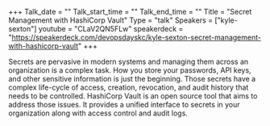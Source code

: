 +++
Talk_date = ""
Talk_start_time = ""
Talk_end_time = ""
Title = "Secret Management with HashiCorp Vault"
Type = "talk"
Speakers = ["kyle-sexton"]
youtube = "CLaV2QN5FLw"
speakerdeck = "https://speakerdeck.com/devopsdayskc/kyle-sexton-secret-management-with-hashicorp-vault"
+++

Secrets are pervasive in modern systems and managing them across an organization is a complex task. How you store your passwords, API keys, and other sensitive information is just the beginning. Those secrets have a complex life-cycle of access, creation, revocation, and audit history that needs to be controlled. HashiCorp Vault is an open source tool that aims to address those issues. It provides a unified interface to secrets in your organization along with access control and audit logs.

